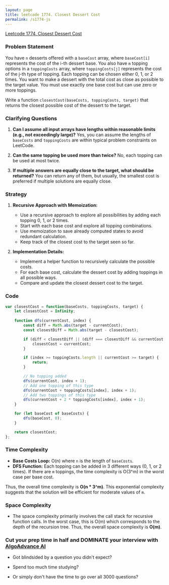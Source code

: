 ```yaml
---
layout: page
title: leetcode 1774. Closest Dessert Cost
permalink: /s1774-js
---
```

[Leetcode 1774. Closest Dessert Cost](https://algoadvance.github.io/algoadvance/l1774)
### Problem Statement

You have `n` desserts offered with a `baseCost` array, where `baseCost[i]` represents the cost of the i-th dessert base. You also have `m` topping options in a `toppingCosts` array, where `toppingCosts[j]` represents the cost of the j-th type of topping. Each topping can be chosen either 0, 1, or 2 times. You want to make a dessert with the total cost as close as possible to the target value. You must use exactly one base cost but can use zero or more toppings.

Write a function `closestCost(baseCosts, toppingCosts, target)` that returns the closest possible cost of the dessert to the target.

### Clarifying Questions

1. **Can I assume all input arrays have lengths within reasonable limits (e.g., not exceedingly large)?**
   Yes, you can assume the lengths of `baseCosts` and `toppingCosts` are within typical problem constraints on LeetCode.

2. **Can the same topping be used more than twice?**
   No, each topping can be used at most twice.

3. **If multiple answers are equally close to the target, what should be returned?**
   You can return any of them, but usually, the smallest cost is preferred if multiple solutions are equally close.

### Strategy

1. **Recursive Approach with Memoization:**
   - Use a recursive approach to explore all possibilities by adding each topping 0, 1, or 2 times.
   - Start with each base cost and explore all topping combinations.
   - Use memoization to save already computed states to avoid redundant calculation.
   - Keep track of the closest cost to the target seen so far.

2. **Implementation Details:**
   - Implement a helper function to recursively calculate the possible costs.
   - For each base cost, calculate the dessert cost by adding toppings in all possible ways.
   - Compare and update the closest dessert cost to the target.

### Code

```javascript
var closestCost = function(baseCosts, toppingCosts, target) {
    let closestCost = Infinity;
    
    function dfs(currentCost, index) {
        const diff = Math.abs(target - currentCost);
        const closestDiff = Math.abs(target - closestCost);

        if (diff < closestDiff || (diff === closestDiff && currentCost < closestCost)) {
            closestCost = currentCost;
        }

        if (index >= toppingCosts.length || currentCost >= target) {
            return;
        }

        // No topping added
        dfs(currentCost, index + 1);
        // Add one topping of this type
        dfs(currentCost + toppingCosts[index], index + 1);
        // Add two toppings of this type
        dfs(currentCost + 2 * toppingCosts[index], index + 1);
    }

    for (let baseCost of baseCosts) {
        dfs(baseCost, 0);
    }

    return closestCost;
};
```

### Time Complexity

- **Base Costs Loop:** O(n) where `n` is the length of `baseCosts`.
- **DFS Function:** Each topping can be added in 3 different ways (0, 1, or 2 times). If there are `m` toppings, the time complexity is O(3^m) in the worst case per base cost.
  
Thus, the overall time complexity is **O(n * 3^m)**. This exponential complexity suggests that the solution will be efficient for moderate values of `m`. 

### Space Complexity

- The space complexity primarily involves the call stack for recursive function calls. In the worst case, this is O(m) which corresponds to the depth of the recursion tree. Thus, the overall space complexity is **O(m)**.


### Cut your prep time in half and DOMINATE your interview with [AlgoAdvance AI](https://algoAdvance.com)

- Got blindsided by a question you didn't expect?

- Spend too much time studying?

- Or simply don't have the time to go over all 3000 questions?

